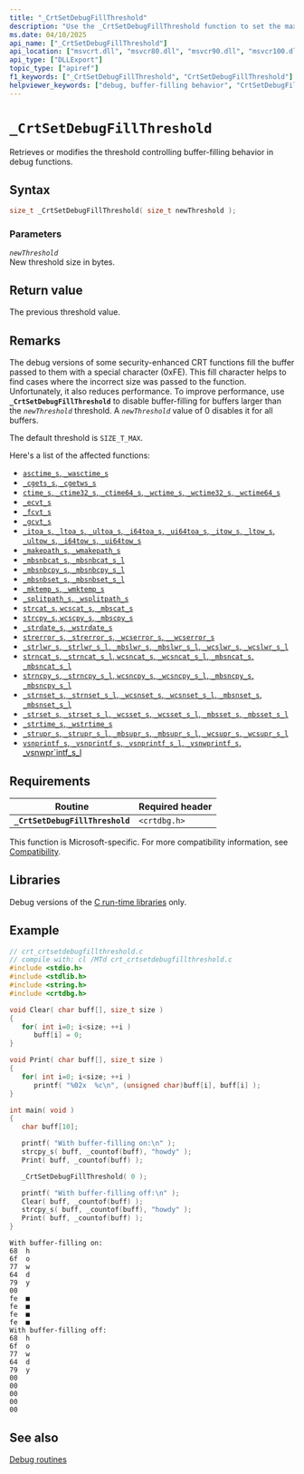 ```yaml
---
title: "_CrtSetDebugFillThreshold"
description: "Use the _CrtSetDebugFillThreshold function to set the maximum amount of buffer to fill in secure CRT functions."
ms.date: 04/10/2025
api_name: ["_CrtSetDebugFillThreshold"]
api_location: ["msvcrt.dll", "msvcr80.dll", "msvcr90.dll", "msvcr100.dll", "msvcr100_clr0400.dll", "msvcr110.dll", "msvcr110_clr0400.dll", "msvcr120.dll", "msvcr120_clr0400.dll", "ucrtbase.dll"]
api_type: ["DLLExport"]
topic_type: ["apiref"]
f1_keywords: ["_CrtSetDebugFillThreshold", "CrtSetDebugFillThreshold"]
helpviewer_keywords: ["debug, buffer-filling behavior", "CrtSetDebugFillThreshold function", "_CrtSetDebugFillThreshold function", "buffer-filling behavior", "0xFE"]
---
```

# `_CrtSetDebugFillThreshold`

Retrieves or modifies the threshold controlling buffer-filling behavior in debug functions.

## Syntax

```C
size_t _CrtSetDebugFillThreshold( size_t newThreshold );
```

### Parameters

*`newThreshold`*\
New threshold size in bytes.

## Return value

The previous threshold value.

## Remarks

The debug versions of some security-enhanced CRT functions fill the buffer passed to them with a special character (0xFE). This fill character helps to find cases where the incorrect size was passed to the function. Unfortunately, it also reduces performance. To improve performance, use **`_CrtSetDebugFillThreshold`** to disable buffer-filling for buffers larger than the *`newThreshold`* threshold. A *`newThreshold`* value of 0 disables it for all buffers.

The default threshold is `SIZE_T_MAX`.

Here's a list of the affected functions:

- [`asctime_s`, `_wasctime_s`](asctime-s-wasctime-s.md)
- [`_cgets_s`, `_cgetws_s`](cgets-s-cgetws-s.md)
- [`ctime_s`, `_ctime32_s`, `_ctime64_s`, `_wctime_s`, `_wctime32_s`, `_wctime64_s`](ctime-s-ctime32-s-ctime64-s-wctime-s-wctime32-s-wctime64-s.md)
- [`_ecvt_s`](ecvt-s.md)
- [`_fcvt_s`](fcvt-s.md)
- [`_gcvt_s`](gcvt-s.md)
- [`_itoa_s`, `_ltoa_s`, `_ultoa_s`, `_i64toa_s`, `_ui64toa_s`, `_itow_s`, `_ltow_s`, `_ultow_s`, `_i64tow_s`, `_ui64tow_s`](itoa-s-itow-s.md)
- [`_makepath_s`, `_wmakepath_s`](makepath-s-wmakepath-s.md)
- [`_mbsnbcat_s`, `_mbsnbcat_s_l`](mbsnbcat-s-mbsnbcat-s-l.md)
- [`_mbsnbcpy_s`, `_mbsnbcpy_s_l`](mbsnbcpy-s-mbsnbcpy-s-l.md)
- [`_mbsnbset_s`, `_mbsnbset_s_l`](mbsnbset-s-mbsnbset-s-l.md)
- [`_mktemp_s`, `_wmktemp_s`](makepath-s-wmakepath-s.md)
- [`_splitpath_s`, `_wsplitpath_s`](splitpath-s-wsplitpath-s.md)
- [`strcat_s`, `wcscat_s`, `_mbscat_s`](strcat-s-wcscat-s-mbscat-s.md)
- [`strcpy_s`, `wcscpy_s`, `_mbscpy_s`](strcpy-s-wcscpy-s-mbscpy-s.md)
- [`_strdate_s`, `_wstrdate_s`](strdate-s-wstrdate-s.md)
- [`strerror_s`, `_strerror_s`, `_wcserror_s`, `__wcserror_s`](strerror-s-strerror-s-wcserror-s-wcserror-s.md)
- [`_strlwr_s`, `_strlwr_s_l`, `_mbslwr_s`, `_mbslwr_s_l`, `_wcslwr_s`, `_wcslwr_s_l`](strlwr-s-strlwr-s-l-mbslwr-s-mbslwr-s-l-wcslwr-s-wcslwr-s-l.md)
- [`strncat_s`, `_strncat_s_l`, `wcsncat_s`, `_wcsncat_s_l`, `_mbsncat_s`, `_mbsncat_s_l`](strncat-s-strncat-s-l-wcsncat-s-wcsncat-s-l-mbsncat-s-mbsncat-s-l.md)
- [`strncpy_s`, `_strncpy_s_l`, `wcsncpy_s`, `_wcsncpy_s_l`, `_mbsncpy_s`, `_mbsncpy_s_l`](strncpy-s-strncpy-s-l-wcsncpy-s-wcsncpy-s-l-mbsncpy-s-mbsncpy-s-l.md)
- [`_strnset_s`, `_strnset_s_l`, `_wcsnset_s`, `_wcsnset_s_l`, `_mbsnset_s`, `_mbsnset_s_l`](strnset-s-strnset-s-l-wcsnset-s-wcsnset-s-l-mbsnset-s-mbsnset-s-l.md)
- [`_strset_s`, `_strset_s_l`, `_wcsset_s`, `_wcsset_s_l`, `_mbsset_s`, `_mbsset_s_l`](strset-s-strset-s-l-wcsset-s-wcsset-s-l-mbsset-s-mbsset-s-l.md)
- [`_strtime_s`, `_wstrtime_s`](strtime-s-wstrtime-s.md)
- [`_strupr_s`, `_strupr_s_l`, `_mbsupr_s`, `_mbsupr_s_l`, `_wcsupr_s`, `_wcsupr_s_l`](strupr-s-strupr-s-l-mbsupr-s-mbsupr-s-l-wcsupr-s-wcsupr-s-l.md)
- [`vsnprintf_s`, `_vsnprintf_s`, `_vsnprintf_s_l`, `_vsnwprintf_s`, _vsnwpr`intf_s_l](vsnprintf-s-vsnprintf-s-vsnprintf-s-l-vsnwprintf-s-vsnwprintf-s-l.md)
 
## Requirements

| Routine | Required header |
|---|---|
| **`_CrtSetDebugFillThreshold`** | `<crtdbg.h>` |

This function is Microsoft-specific. For more compatibility information, see [Compatibility](../compatibility.md).

## Libraries

Debug versions of the [C run-time libraries](../crt-library-features.md) only.

## Example

```C
// crt_crtsetdebugfillthreshold.c
// compile with: cl /MTd crt_crtsetdebugfillthreshold.c
#include <stdio.h>
#include <stdlib.h>
#include <string.h>
#include <crtdbg.h>

void Clear( char buff[], size_t size )
{
   for( int i=0; i<size; ++i )
      buff[i] = 0;
}

void Print( char buff[], size_t size )
{
   for( int i=0; i<size; ++i )
      printf( "%02x  %c\n", (unsigned char)buff[i], buff[i] );
}

int main( void )
{
   char buff[10];

   printf( "With buffer-filling on:\n" );
   strcpy_s( buff, _countof(buff), "howdy" );
   Print( buff, _countof(buff) );

   _CrtSetDebugFillThreshold( 0 );

   printf( "With buffer-filling off:\n" );
   Clear( buff, _countof(buff) );
   strcpy_s( buff, _countof(buff), "howdy" );
   Print( buff, _countof(buff) );
}
```

```Output
With buffer-filling on:
68  h
6f  o
77  w
64  d
79  y
00
fe  ■
fe  ■
fe  ■
fe  ■
With buffer-filling off:
68  h
6f  o
77  w
64  d
79  y
00
00
00
00
00
```

## See also

[Debug routines](../debug-routines.md)
